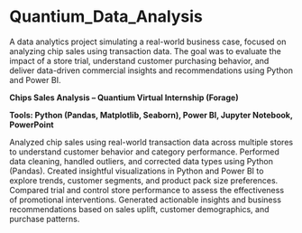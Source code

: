 # Quantium_Data_Analysis
A data analytics project simulating a real-world business case, focused on analyzing chip sales using transaction data. The goal was to evaluate the impact of a store trial, understand customer purchasing behavior, and deliver data-driven commercial insights and recommendations using Python and Power BI.

**Chips Sales Analysis – Quantium Virtual Internship (Forage)**

**Tools: Python (Pandas, Matplotlib, Seaborn), Power BI, Jupyter Notebook, PowerPoint**

Analyzed chip sales using real-world transaction data across multiple stores to understand customer behavior and category performance.
Performed data cleaning, handled outliers, and corrected data types using Python (Pandas).
Created insightful visualizations in Python and Power BI to explore trends, customer segments, and product pack size preferences.
Compared trial and control store performance to assess the effectiveness of promotional interventions.
Generated actionable insights and business recommendations based on sales uplift, customer demographics, and purchase patterns.
